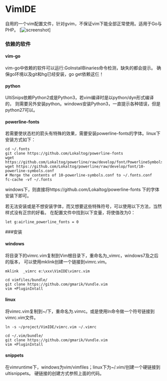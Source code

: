 VimIDE
======

自用的一个vim配置文件，针对gvim，不保证vim下能全部正常使用。适用于Go与PHP。
[![screenshot](https://raw.github.com/caixw/VimIDE/master/images/screenshot.png)]



### 依赖的软件

#### vim-go
vim-go中依赖的软件可以运行:GoInstallBinaries命令检测，缺失的都会提示。
确保go环境以及git和hg已经安装，go get依赖这仨！

#### python
UltiSnips依赖Python2或是Python3，若vim编译时是以python/dyn形式编译的，
则需要另外安装python。windows安装Python3，一直提示各种错误，但是python27可以。

#### powerline-fonts
若需要使状态栏的箭头有特殊的效果，需要安装powerline-fonts的字体。linux下安装方式如下：
```shell
cd ~/.fonts
git clone https://github.com/Lokaltog/powerline-fonts
wget https://github.com/Lokaltog/powerline/raw/develop/font/PowerlineSymbols.otf
wget https://github.com/Lokaltog/powerline/raw/develop/font/10-powerline-symbols.conf
# Merge the contents of 10-powerline-symbols.conf to ~/.fonts.conf
fc-cache -vf ~/.fonts
```
windows下，则直接将https://github.com/Lokaltog/powerline-fonts 下的字体安装下即可。

若无法安装或是不想安装字体，而又想要这些特殊符号，可以使用以下方法，当然样式没有正宗的好看。
在配置文件中找到以下变量，将使值改为0：
```vim
let g:airline_powerline_fonts = 0
```

###安装


#### windows
将目录下的vimrc.vim复制到Vim根目录下，重命名为_vimrc，windows7及之后的版本，
可以使用mklink创建一个链接到vimrc.vim。
```shell
mklink  _vimrc e:\xxx\VimIDE\vimrc.vim

cd vimfiles/bundle/
git clone https://github.com/gmarik/Vundle.vim
vim +PluginIntall
```


#### linux
将vimrc.vim复制到~/下，重命名为.vimrc。或是使用ln命令做一个符号链接到vimrc.vim文件。
```shell
ln -s ~/project/VimIDE/vimrc.vim ~/.vimrc

cd ~/.vim/bundle/
git clone https://github.com/gmarik/Vundle.vim
vim +PluginIntall
```

#### snippets
在vimruntime下，windows为vim/vimfiles；linux下为~/.vim/创建一个硬链接到ultisnippets。
硬链接的创建方式参照上面的代码。

